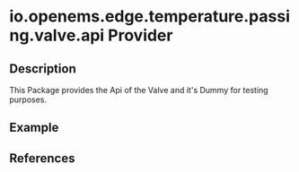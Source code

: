 # io.openems.edge.temperature.passing.valve.api Provider

## Description

This Package provides the Api of the Valve and it's Dummy for testing purposes.

## Example

## References

